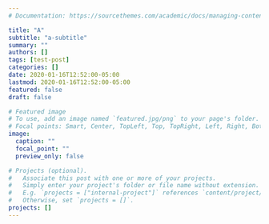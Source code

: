 ```yaml
---
# Documentation: https://sourcethemes.com/academic/docs/managing-content/

title: "A"
subtitle: "a-subtitle"
summary: ""
authors: []
tags: [test-post]
categories: []
date: 2020-01-16T12:52:00-05:00
lastmod: 2020-01-16T12:52:00-05:00
featured: false
draft: false

# Featured image
# To use, add an image named `featured.jpg/png` to your page's folder.
# Focal points: Smart, Center, TopLeft, Top, TopRight, Left, Right, BottomLeft, Bottom, BottomRight.
image:
  caption: ""
  focal_point: ""
  preview_only: false

# Projects (optional).
#   Associate this post with one or more of your projects.
#   Simply enter your project's folder or file name without extension.
#   E.g. `projects = ["internal-project"]` references `content/project/deep-learning/index.md`.
#   Otherwise, set `projects = []`.
projects: []
---
```

